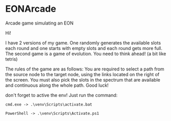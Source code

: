 # EONArcade
 Arcade game simulating an EON 

 Hi!

 I have 2 versions of my game.
 One randomly generates the available slots each round and one starts with empty slots and each round gets more full.
 The second game is a game of evolution. You need to think ahead! (a bit like tetris) 

 The rules of the game are as follows:
 You are required to select a path from the source node to the target node, using the links located on the right of the screen.
 You must also pick the slots in the spectrum that are available and continuous along the whole path.
 Good luck!

 don't forget to active the env!
 Just run the command: 
 	
    cmd.exe -> .\venv\Scripts\activate.bat

    PowerShell -> .\venv\Scripts\Activate.ps1
